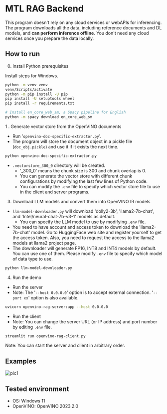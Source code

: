 # MTL RAG Backend

This program doesn't rely on any cloud services or webAPIs for inferencing. The program downloads all the data, including reference documents and DL models, and **can perform inference offline**. You don't need any cloud services once you prepare the data locally. 

## How to run

0. Install Python prerequisites

Install steps for Windows.
```sh
python -m venv venv
venv/Scripts/activate
python -m pip install -U pip
pip install -U setuptools wheel
pip install -r requirements.txt

# Install en_core_web_sm, a Spacy pipeline for English
python -m spacy download en_core_web_sm
```


1 . Generate vector store from the OpenVINO documents
- Run '`openvino-doc-specific-extractor.py`'.
- The program will store the document object in a pickle file (`doc_obj.pickle`) and use it if it exists the next time.
```sh
python openvino-doc-specific-extractor.py
```
- `.vectorstore_300_0` directory will be created.
	- '_300_0' means the chunk size is 300 and chunk overlap is 0.
	- You can generate the vector store with different chunk configurations by modifying the last few lines of Python code.
	- You can modify the `.env` file to specify which vector store file to use in the client and server programs. 

3. Download LLM models and convert them into OpenVINO IR models
- `llm-model-downloader.py` will download 'dolly2-3b', 'llama2-7b-chat', and 'Intel/neural-chat-7b-v3-1' models as default.
	- You can specify the LLM model to use by modifying `.env` file.
- You need to have account and access token to download the 'llama2-7b-chat' model. Go to HuggingFace web site and register yourself to get the access token. Also, you need to request the access to the llama2 models at llama2 project page.
- The downloader will generate FP16, INT8 and INT4 models by default. You can use one of them. Please modify `.env` file to specify which model of data type to use.
```sh
python llm-model-downloader.py
```

4. Run the demo
- Run the server
- Note: The '`--host 0.0.0.0`' option is to accept external connection. '`--port xx`' option is also available.
```sh
uvicorn openvino-rag-server:app --host 0.0.0.0
```
- Run the client
- Note: You can change the server URL (or IP address) and port number by editing `.env` file.
```sh
streamlit run openvino-rag-client.py
``` 
Note: You can start the server and client in arbitrary order.

## Examples
![pic1](./resources/screenshot1.png)

## Tested environment
- OS: Windows 11
- OpenVINO: OpenVINO 2023.2.0

